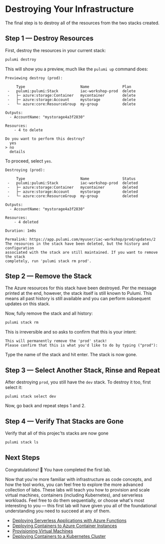 # Destroying Your Infrastructure

The final step is to destroy all of the resources from the two stacks created.

## Step 1 &mdash;  Destroy Resources

First, destroy the resources in your current stack:

```bash
pulumi destroy
```

This will show you a preview, much like the `pulumi up` command does:

```
Previewing destroy (prod):

     Type                         Name               Plan
 -   pulumi:pulumi:Stack          iac-workshop-prod  delete
 -   ├─ azure:storage:Container   mycontainer        delete     
 -   ├─ azure:storage:Account     mystorage          delete     
 -   └─ azure:core:ResourceGroup  my-group           delete 

Outputs:
  - AccountName: "mystorage4a3f2830"

Resources:
    - 4 to delete

Do you want to perform this destroy?
  yes
> no
  details
```

To proceed, select `yes`.

```
Destroying (prod):

     Type                         Name               Status
 -   pulumi:pulumi:Stack          iac-workshop-prod  deleted
 -   ├─ azure:storage:Container   mycontainer        deleted     
 -   ├─ azure:storage:Account     mystorage          deleted     
 -   └─ azure:core:ResourceGroup  my-group           deleted 

Outputs:
  - AccountName: "mystorage4a3f2830"

Resources:
    - 4 deleted

Duration: 1m0s

Permalink: https://app.pulumi.com/myuser/iac-workshop/prod/updates/2
The resources in the stack have been deleted, but the history and configuration
associated with the stack are still maintained. If you want to remove the stack
completely, run 'pulumi stack rm prod'.
```

## Step 2 &mdash;  Remove the Stack

The Azure resources for this stack have been destroyed. Per the message printed at the end, however, the stack itself is still known to Pulumi. This means all past history is still available and you can perform subsequent updates on this stack.

Now, fully remove the stack and all history:

```bash
pulumi stack rm
```

This is irreversible and so asks to confirm that this is your intent:

```
This will permanently remove the 'prod' stack!
Please confirm that this is what you'd like to do by typing ("prod"):
```

Type the name of the stack and hit enter. The stack is now gone.

## Step 3 &mdash;  Select Another Stack, Rinse and Repeat

After destroying `prod`, you still have the `dev` stack. To destroy it too, first select it:

```
pulumi stack select dev
```

Now, go back and repeat steps 1 and 2.

## Step 4 &mdash;  Verify That Stacks are Gone

Verify that all of this projec'ts stacks are now gone

```bash
pulumi stack ls
```

## Next Steps

Congratulations! :tada: You have completed the first lab.

Now that you're more familiar with infrastructure as code concepts, and how the tool works, you can feel free to explore the more advanced collection of labs. These labs will teach you how to provision and scale virtual machines, containers (including Kubernetes), and serverless workloads. Feel free to do them sequentially, or choose what's most interesting to you &mdash; this first lab will have given you all of the foundational understanding you need to succeed at any of them.

* [Deploying Serverless Applications with Azure Functions](../02-serverless/README.md)
* [Deploying Containers to Azure Container Instances](../03-aci/README.md)
* [Provisioning Virtual Machines](../04-vms/README.md)
* [Deploying Containers to a Kubernetes Cluster](../05-kubernetes/README.md)
